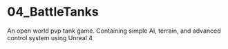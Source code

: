 # 04_BattleTanks
An open world pvp tank game. Containing simple AI, terrain, and advanced control system using Unreal 4
